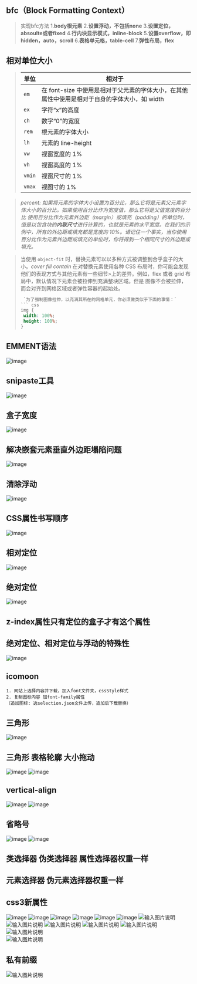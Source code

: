 ## bfc（**Block Formatting Context**）
> 实现bfc方法
> 1.**body根元素**
> 2.**设置浮动，不包括none**
> 3.**设置定位，absoulte或者fixed**
> 4.**行内块显示模式，inline-block**
> 5.**设置overflow，即hidden，auto，scroll**
> 6.**表格单元格，table-cell**
> 7.**弹性布局，flex**

## 相对单位大小
> |单位|相对于|
> |---|---|
> |`em`|在 font-size 中使用是相对于父元素的字体大小，在其他属性中使用是相对于自身的字体大小，如 width|
> |`ex`|字符“x”的高度|
> |`ch`|数字“0”的宽度|
> |`rem`|根元素的字体大小|
> |`lh`|元素的 line-height|
> |`vw`|视窗宽度的 1%|
> |`vh`|视窗高度的 1%|
> |`vmin`|视窗尺寸的 1%|
> |`vmax`|视图寸的 1%||

> *percent: 如果将元素的字体大小设置为百分比，那么它将是元素父元素字体大小的百分比。如果使用百分比作为宽度值，那么它将是父值宽度的百分比*
> *使用百分比作为元素外边距（margin）或填充（padding）的单位时，值是以包含块的**内联尺寸**进行计算的，也就是元素的水平宽度。在我们的示例中，所有的外边距或填充都是宽度的 10%。请记住一个事实，当你使用百分比作为元素外边距或填充的单位时，你将得到一个相同尺寸的外边距或填充。*

> 当使用 `object-fit` 时，替换元素可以以多种方式被调整到合乎盒子的大小。*cover fill contain*
> 在对替换元素使用各种 CSS 布局时，你可能会发现他们的表现方式与其他元素有一些细节>上的差异。例如，flex 或者 grid 布局中，默认情况下元素会被拉伸到充满整块区域。但是
 图像不会被拉伸，而会对齐到网格区域或者弹性容器的起始处。
> ``` css
>  `为了强制图像拉伸，以充满其所在的网格单元，你必须做类似于下面的事情：`
> ``` css
> img {
>  width: 100%;
>  height: 100%;
>}
> ```


## EMMENT语法
![image](https://user-images.githubusercontent.com/48239113/222026982-ac9ccb0a-0300-4ea6-bfa8-6a0e495dbe05.png)

## snipaste工具
![image](https://user-images.githubusercontent.com/48239113/222028021-8c318d8f-0f90-41e1-b22a-44b0543bba7d.png)

## 盒子宽度
![image](https://user-images.githubusercontent.com/48239113/222028071-82a3ec8f-46f9-432f-8ee5-957848f1282c.png)

## 解决嵌套元素垂直外边距塌陷问题
![image](https://user-images.githubusercontent.com/48239113/222028100-69046d45-98db-4b5c-b50e-67fc8c7f707e.png)

## 清除浮动
![image](https://user-images.githubusercontent.com/48239113/222028134-37f1befa-c45a-422e-b507-947baffad638.png)

## CSS属性书写顺序
![image](https://user-images.githubusercontent.com/48239113/222028159-40c13430-7158-4094-b92d-d226c22483c2.png)

## 相对定位
![image](https://user-images.githubusercontent.com/48239113/222028202-fd945b7e-2a68-4f5d-93eb-35d4faa1dc30.png)

## 绝对定位
![image](https://user-images.githubusercontent.com/48239113/222028212-709fce9f-990c-4859-99a2-42ec80279f33.png)

## z-index属性只有定位的盒子才有这个属性

## 绝对定位、相对定位与浮动的特殊性
![image](https://user-images.githubusercontent.com/48239113/222028235-3eca2757-004b-47aa-89ec-a15249488094.png)

## icomoon
```
1. 网站上选择内容并下载，加入font文件夹，cssStyle样式
2. 复制图标内容 加font-family属性
（追加图标: 选selection.json文件上传，追加后下载替换）
```
## 三角形
![image](https://user-images.githubusercontent.com/48239113/222028264-db9c7d0f-4ce8-47ab-b4e1-013862e7b9a8.png)

## 三角形 表格轮廓 大小拖动
![image](https://user-images.githubusercontent.com/48239113/222028279-120e946f-b0da-40e1-9137-026a9e6f0f3b.png)
![image](https://user-images.githubusercontent.com/48239113/222028296-4caf747e-fda2-44d9-a884-fa182e74a083.png)

## vertical-align
![image](https://user-images.githubusercontent.com/48239113/222028320-9339e210-26f2-49ff-a6bd-b59f77c8a49a.png)
![image](https://user-images.githubusercontent.com/48239113/222028336-f60b4958-6f1a-4064-bb17-fd0415ca86cd.png)

## 省略号
![image](https://user-images.githubusercontent.com/48239113/222028359-677e3343-7c18-4c11-a5f0-8164ca1f066e.png)
![image](https://user-images.githubusercontent.com/48239113/222028380-d88dde26-1f1c-499a-88bd-05d1b77a757a.png)

## 类选择器 伪类选择器 属性选择器权重一样
## 元素选择器 伪元素选择器权重一样

## css3新属性
![image](https://user-images.githubusercontent.com/48239113/222310368-ac5d0958-39ad-45de-a90e-ee481cfa5a9f.png)
![image](https://user-images.githubusercontent.com/48239113/222310411-d2df5c66-f8d5-4164-b356-21fa1beee39b.png)
![image](https://user-images.githubusercontent.com/48239113/222310429-4c2ffd1e-ec27-4f31-b5d0-4ea95b49fb15.png)
![image](https://user-images.githubusercontent.com/48239113/222310448-4c1baff1-b0b6-4d4e-8032-511f897954a8.png)
![image](https://user-images.githubusercontent.com/48239113/222310481-e2a6264a-70bc-41b0-bb2e-907999271e78.png)
![image](https://user-images.githubusercontent.com/48239113/222310498-9650454f-c21a-4c48-80d7-124e48898382.png)
![输入图片说明](https://raw.githubusercontent.com/blueKieron/drawingBed/main/notes/2023-03-03-cssnote/nGXkPgS2mxQv6H3r.png)
![输入图片说明](https://raw.githubusercontent.com/blueKieron/drawingBed/main/notes/2023-03-03-cssnote/TgJniifFuqbXV42p.png)
![输入图片说明](https://raw.githubusercontent.com/blueKieron/drawingBed/main/notes/2023-03-03-cssnote/WiUvzru519cEk4b5.png)
![输入图片说明](https://raw.githubusercontent.com/blueKieron/drawingBed/main/notes/2023-03-03-cssnote/nR5CFU6TpUG8hZWF.png)
![输入图片说明](https://raw.githubusercontent.com/blueKieron/drawingBed/main/notes/2023-03-03-cssnote/XOjLSaLLuOwEQTz2.png)
![输入图片说明](https://raw.githubusercontent.com/blueKieron/drawingBed/main/notes/2023-03-03-cssnote/PvMasIMMDvRGho1Z.png)      
![输入图片说明](https://raw.githubusercontent.com/blueKieron/drawingBed/main/notes/2023-03-03-cssnote/woQYej3IO6NL5VpM.png)

## 私有前缀
![输入图片说明](https://raw.githubusercontent.com/blueKieron/drawingBed/main/notes/2023-03-03-cssnote/54Tba8UCAEhKofca.png)












































<!--stackedit_data:
eyJoaXN0b3J5IjpbLTIxMDk2NzM1NDQsMTUyNzg0ODk3MCwxMD
I2Mjg4ODQyLDEwNzk5MTUyOTUsODgwNTQ1MDkzLC0xNDAyNDIy
NDIwLC0xNTA4Mjk4MDA0LC0yMDkwNTM4MjU3LDE3ODcyNTc4Nj
UsOTIyNzc4NjMsMTczOTQ5Mjk5MCwtMjA2MDk2NjQ5NCwtNjcw
MzA4NDQ5LC02ODYzNjg4ODgsLTE1MTIyMDA1MTgsNjExMDM1Nj
g4LDYxMTAzNTY4OCwxNzMxMTAyNTM1LDYzMzU1Mjc0NSw4NjQ0
MTQ5NzRdfQ==
-->